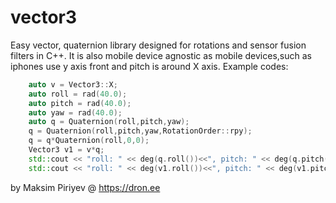 # vector3
Easy vector, quaternion library designed for rotations and sensor fusion filters in C++.
It is also mobile device agnostic as mobile devices,such as iphones use y axis front and pitch is around X axis.
Example codes:
```c++
    auto v = Vector3::X;
    auto roll = rad(40.0);
    auto pitch = rad(40.0);
    auto yaw = rad(40.0);
    auto q = Quaternion(roll,pitch,yaw);
    q = Quaternion(roll,pitch,yaw,RotationOrder::rpy);
    q = q*Quaternion(roll,0,0);
    Vector3 v1 = v*q;
    std::cout << "roll: " << deg(q.roll())<<", pitch: " << deg(q.pitch()) << ", yaw: " << deg(q.yaw()) << endl;
    std::cout << "roll: " << deg(v1.roll())<<", pitch: " << deg(v1.pitch()) << ", yaw: " << deg(v1.yaw()) << endl;
```

by Maksim Piriyev @ https://dron.ee

